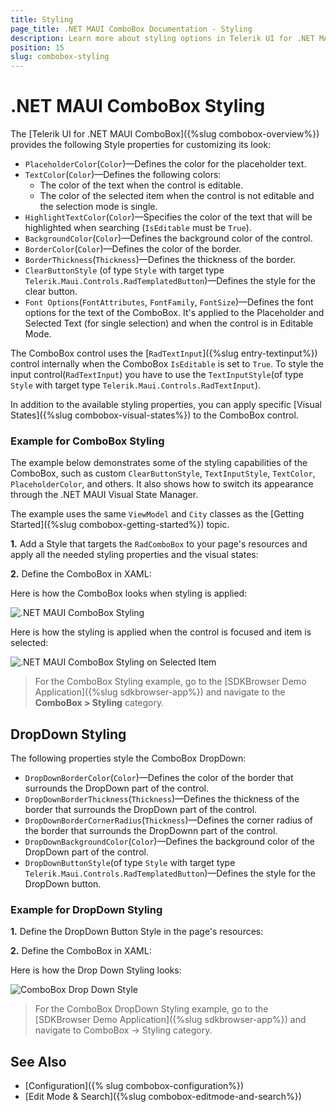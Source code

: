 ```yaml
---
title: Styling
page_title: .NET MAUI ComboBox Documentation - Styling
description: Learn more about styling options in Telerik UI for .NET MAUI ComboBox control.
position: 15
slug: combobox-styling
---
```


# .NET MAUI ComboBox Styling

The [Telerik UI for .NET MAUI ComboBox]({%slug combobox-overview%}) provides the following Style properties for customizing its look:

* `PlaceholderColor`(`Color`)&mdash;Defines the color for the placeholder text.
* `TextColor`(`Color`)&mdash;Defines the following colors:
	* The color of the text when the control is editable.
	* The color of the selected item when the control is not editable and the selection mode is single.
* `HighlightTextColor`(`Color`)&mdash;Specifies the color of the text that will be highlighted when searching (`IsEditable` must be `True`).
* `BackgroundColor`(`Color`)&mdash;Defines the background color of the control.
* `BorderColor`(`Color`)&mdash;Defines the color of the border.
* `BorderThickness`(`Thickness`)&mdash;Defines the thickness of the border.
* `ClearButtonStyle` (of type `Style` with target type `Telerik.Maui.Controls.RadTemplatedButton`)&mdash;Defines the style for the clear button.
* `Font Options`(`FontAttributes`, `FontFamily`, `FontSize`)&mdash;Defines the font options for the text of the ComboBox. It's applied to the Placeholder and Selected Text (for single selection) and when the control is in Editable Mode.

The ComboBox control uses the [`RadTextInput`]({%slug entry-textinput%}) control internally when the ComboBox `IsEditable` is set to `True`. To style the input control(`RadTextInput`) you have to use the `TextInputStyle`(of type `Style` with target type `Telerik.Maui.Controls.RadTextInput`).

In addition to the available styling properties, you can apply specific [Visual States]({%slug combobox-visual-states%}) to the ComboBox control.

### Example for ComboBox Styling

The example below demonstrates some of the styling capabilities of the ComboBox, such as custom `ClearButtonStyle`, `TextInputStyle`, `TextColor`, `PlaceholderColor`, and others. It also shows how to switch its appearance through the .NET MAUI Visual State Manager.

The example uses the same `ViewModel` and `City` classes as the [Getting Started]({%slug combobox-getting-started%}) topic.

**1.** Add a Style that targets the `RadComboBox` to your page's resources and apply all the needed styling properties and the visual states:

<snippet id='combobox-custom-styles' />

**2.** Define the ComboBox in XAML:

<snippet id='combobox-styling-xaml'/>

Here is how the ComboBox looks when styling is applied:

![.NET MAUI ComboBox Styling](images/combobox-styling.png)

Here is how the styling is applied when the control is focused and item is selected:

![.NET MAUI ComboBox Styling on Selected Item](images/combobox-styling-focused.png)

> For the ComboBox Styling example, go to the [SDKBrowser Demo Application]({%slug sdkbrowser-app%}) and navigate to the **ComboBox > Styling** category.

## DropDown Styling

The following properties style the ComboBox DropDown:

* `DropDownBorderColor`(`Color`)&mdash;Defines the color of the border that surrounds the DropDown part of the control.
* `DropDownBorderThickness`(`Thickness`)&mdash;Defines the thickness of the border that surrounds the DropDown part of the control.
* `DropDownBorderCornerRadius`(`Thickness`)&mdash;Defines the corner radius of the border that surrounds the DropDownn part of the control.
* `DropDownBackgroundColor`(`Color`)&mdash;Defines the background color of the DropDown part of the control.
* `DropDownButtonStyle`(of type `Style` with target type `Telerik.Maui.Controls.RadTemplatedButton`)&mdash;Defines the style for the DropDown button.

### Example for DropDown Styling

**1.** Define the DropDown Button Style in the page's resources:

<snippet id='combobox-dropdownbutton-style'/>

**2.** Define the ComboBox in XAML:

<snippet id='combobox-dropdown-styling'/>

Here is how the Drop Down Styling looks:

![ComboBox Drop Down Style](images/combobox-drop-down-style.png)

> For the ComboBox DropDown Styling example, go to the [SDKBrowser Demo Application]({%slug sdkbrowser-app%}) and navigate to ComboBox -> Styling category.

## See Also

- [Configuration]({% slug combobox-configuration%})
- [Edit Mode & Search]({%slug combobox-editmode-and-search%})
